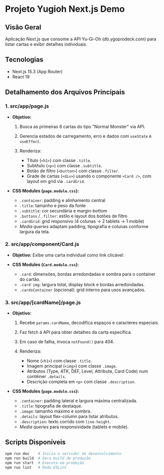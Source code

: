 # Projeto Yugioh Next.js Demo

## Visão Geral

Aplicação Next.js que consome a API Yu-Gi-Oh (db.ygoprodeck.com) para listar cartas e exibir detalhes individuais.

## Tecnologias

* Next.js 15.3 (App Router)
* React 19

## Detalhamento dos Arquivos Principais

### 1. src/app/page.js

* **Objetivo:**

  1. Busca as primeiras 8 cartas do tipo "Normal Monster" via API.
  2. Gerencia estados de carregamento, erro e dados com `useState` e `useEffect`.
  3. Renderiza:

     * Título (`<h1>`) com classe `.title`.
     * Subtítulo (`<p>`) com classe `.subtitle`.
     * Botão de filtro (`<button>`) com classe `.filter`.
     * Grade de cartas (`<div>`) usando o componente `<Card />`, com layout em grid via `.cardGrid`.

* **CSS Modules (`page.module.css`):**

  * `.container`: padding e alinhamento central
  * `.title`: tamanho e peso da fonte
  * `.subtitle`: cor secundária e margin-bottom
  * `.buttons` / `.filter`: estilo e layout dos botões de filtro
  * `.cardGrid`: grid responsivo (4 colunas → 2 tablets → 1 mobile)
  * *Media queries* adaptam padding, tipografia e colunas conforme largura da tela.

### 2. src/app/component/Card.js

* **Objetivo:** Exibe uma carta individual como link clicável:

* **CSS Modules (`Card.module.css`):**

  * `.card`: dimensões, bordas arredondadas e sombra para o container do cartão.
  * `.card img`: largura total, display block e bordas arredondadas.
  * `.cardsContainer` (opcional): grid interno para usos avançados.

### 3. src/app/\[cardName]/page.js

* **Objetivo:**

  1. Recebe `params.cardName`, decodifica espaços e caracteres especiais.
  2. Faz fetch à API para obter detalhes da carta específica.
  3. Em caso de falha, invoca `notFound()` para 404.
  4. Renderiza:

     * Nome (`<h1>`) com classe `.title`.
     * Imagem principal (`<img>`) com classe `.image`.
     * Atributos (Type, ATK, DEF, Level, Attribute, Card Code) num contêiner `.details`.
     * Descrição completa em `<p>` com classe `.description`.

* **CSS Modules (`page.module.css`):**

  * `.container`: padding lateral e largura máxima centralizada.
  * `.title`: tipografia de destaque.
  * `.image`: tamanho máximo e sombra.
  * `.details`: layout flex-column para listar atributos.
  * `.description`: texto corrido com `line-height`.
  * *Media queries* para responsividade (tablets e mobile).

## Scripts Disponíveis

```bash
npm run dev    # Inicia o servidor de desenvolvimento
npm run build  # Gera build de produção
npm run start  # Executa em produção
npm run lint   # Roda ESLint
```
